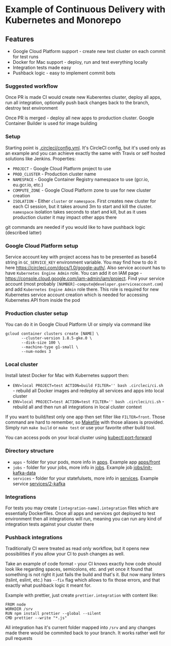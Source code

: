 # Example of Continuous Delivery with Kubernetes and Monorepo

## Features

- Google Cloud Platform support - create new test cluster on each commit for test runs
- Docker for Mac support - deploy, run and test everything locally
- Integration tests made easy
- Pushback logic - easy to implement commit bots

### Suggested workflow

Once PR is made CI would create new Kuberentes cluster, deploy all apps, run all integration, optionally push back changes back to the branch, destroy test environment

Once PR is merged - deploy all new apps to production cluster. Google Container Builder is used for image building

### Setup

Starting point is [.circleci/config.yml](.circleci/config.yml). It's CircleCI config, but it's used only as an example and you can achieve exactly the same with Travis or self hosted solutions like Jenkins. Properties:

- `PROJECT` - Google Cloud Platform project to use
- `PROD_CLUSTER` - Production cluster name
- `NAMESPACE` - Google Container Registry namespace to use (gcr.io, eu.gcr.io, etc.)
- `COMPUTE_ZONE` - Google Cloud Platform zone to use for new cluster creation
- `ISOLATION` - Either `cluster` or `namespace`. First creates new cluster for each CI session, but it takes around 3m to start and kill the cluster. `namespace` isolation takes seconds to start and kill, but as it uses production cluster it may impact other apps there

git commands are needed if you would like to have pushback logic (described latter)

### Google Cloud Platform setup

Service account key with project access has to be presented as base64 string in `GC_SERVICE_KEY` environment variable. You may find how to do it here https://circleci.com/docs/1.0/google-auth/. Also service account has to have `Kubernetes Engine Admin` role. You can add it on IAM page - https://console.cloud.google.com/iam-admin/iam/project. Find your service account (most probably `[NUMBER]-compute@developer.gserviceaccount.com`) and add `Kubernetes Engine Admin` role there. This role is required for new Kubernetes service account creation which is needed for accessing Kubernetes API from inside the pod

### Production cluster setup

You can do it in Google Cloud Platform UI or simply via command like
```
gcloud container clusters create [NAME] \
       --cluster-version 1.8.5-gke.0 \
       --disk-size 100 \
       --machine-type g1-small \
       --num-nodes 3
```

### Local cluster

Install latest Docker for Mac with Kubernetes support then:
- `ENV=local PROJECT=test ACTION=build FILTER='' bash .circleci/ci.sh` - rebuild all Docker images and redeploy all services and apps into local cluster
- `ENV=local PROJECT=test ACTION=test FILTER='' bash .circleci/ci.sh` - rebuild all and then run all integrations in local cluster context

If you want to build/test only one app then set filter like `FILTER=front`. Those command are hard to remember, so [Makefile](Makefile) with those aliases is provided. Simply run `make build` or `make test` or use your favorite other build tool.

You can access pods on your local cluster using [kubectl port-forward](https://kubernetes.io/docs/tasks/access-application-cluster/port-forward-access-application-cluster/)

### Directory structure

- `apps` - folder for your pods, more info in [apps](apps). Example app [apps/front](apps/front)
- `jobs` - folder for your jobs, more info in [jobs](jobs). Example job [jobs/init-kafka-data](jobs/init-kafka-data)
- `services` - folder for your statefulsets, more info in [services](services). Example service [services/2-kafka](services/2-kafka)

### Integrations

For tests you may create `[integration-name].integration` files which are essentially Dockerfiles. Once all apps and services got deployed to test environment then all integrations will run, meaning you can run any kind of integration tests against your cluster there

### Pushback integrations

Traditionally CI were treated as read only workflow, but it opens new possibilities if you allow your CI to push changes as well.

Take an example of code format - your CI knows exactly how code should look like regarding spaces, semicolons, etc. and yet once it found that something is not right it just fails the build and that's it. But now many linters (tslint, eslint, etc.) has `--fix` flag which allows to fix those errors, and that exactly what pushback logic it meant for.

Example with prettier, just create `prettier.integration` with content like:
```
FROM node
WORKDIR /srv
RUN npm install prettier --global --silent
CMD prettier --write "*.js"
```
All integration has it's current folder mapped into `/srv` and any changes made there would be commited back to your branch. It works rather well for pull requests
